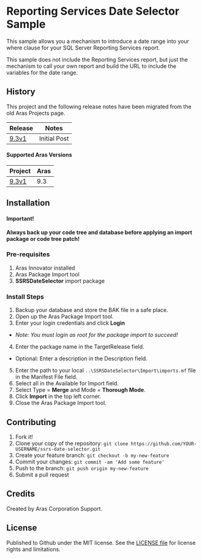 # Reporting Services Date Selector Sample

This sample allows you a mechanism to introduce a date range into your where clause for your SQL Server Reporting Services report.

This sample does not include the Reporting Services report, but just the mechanism to call your own report and build the URL to include the variables for the date range.

## History

This project and the following release notes have been migrated from the old Aras Projects page.

Release | Notes
--------|--------
[9.3v1](https://github.com/ArasLabs/ssrs-date-selector/releases/tag/9.3v1) | Initial Post

#### Supported Aras Versions

Project | Aras
--------|------
[9.3v1](https://github.com/ArasLabs/ssrs-date-selector/releases/tag/9.3v1) | 9.3

## Installation

#### Important!
**Always back up your code tree and database before applying an import package or code tree patch!**

### Pre-requisites

1. Aras Innovator installed
2. Aras Package Import tool
3. **SSRSDateSelector** import package

### Install Steps

1. Backup your database and store the BAK file in a safe place.
2. Open up the Aras Package Import tool.
3. Enter your login credentials and click **Login**
  * _Note: You must login as root for the package import to succeed!_
4. Enter the package name in the TargetRelease field.
  * Optional: Enter a description in the Description field.
5. Enter the path to your local `..\SSRSDateSelector\Import\imports.mf` file in the Manifest File field.
6. Select all in the Available for Import field.
7. Select Type = **Merge** and Mode = **Thorough Mode**.
8. Click **Import** in the top left corner.
9. Close the Aras Package Import tool.

## Contributing

1. Fork it!
2. Clone your copy of the repository: `git clone https://github.com/YOUR-USERNAME/ssrs-date-selector.git`
3. Create your feature branch: `git checkout -b my-new-feature`
4. Commit your changes: `git commit -am 'Add some feature'`
5. Push to the branch: `git push origin my-new-feature`
6. Submit a pull request

## Credits

Created by Aras Corporation Support.

## License

Published to Github under the MIT license. See the [LICENSE file](./LICENSE.md) for license rights and limitations.
